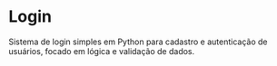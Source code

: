# Login
Sistema de login simples em Python para cadastro e autenticação de usuários, focado em lógica e validação de dados.
